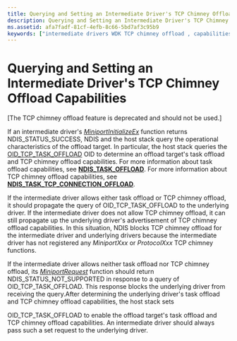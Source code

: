 ```yaml
---
title: Querying and Setting an Intermediate Driver's TCP Chimney Offload Capabilities
description: Querying and Setting an Intermediate Driver's TCP Chimney Offload Capabilities
ms.assetid: afa7fadf-81cf-4efb-8c66-5bd7af3c95b9
keywords: ["intermediate drivers WDK TCP chimney offload , capabilities", "capabilities WDK TCP chimney offload", "querying TCP chimney offload capabilities"]
---
```


# Querying and Setting an Intermediate Driver's TCP Chimney Offload Capabilities


\[The TCP chimney offload feature is deprecated and should not be used.\]

If an intermediate driver's [*MiniportInitializeEx*](https://msdn.microsoft.com/library/windows/hardware/ff559389) function returns NDIS\_STATUS\_SUCCESS, NDIS and the host stack query the operational characteristics of the offload target. In particular, the host stack queries the [OID\_TCP\_TASK\_OFFLOAD](https://msdn.microsoft.com/library/windows/hardware/ff569815) OID to determine an offload target's task offload and TCP chimney offload capabilities. For more information about task offload capabilities, see [**NDIS\_TASK\_OFFLOAD**](https://msdn.microsoft.com/library/windows/hardware/ff558995). For more information about TCP chimney offload capabilities, see [**NDIS\_TASK\_TCP\_CONNECTION\_OFFLOAD**](https://msdn.microsoft.com/library/windows/hardware/ff567873).

If the intermediate driver allows either task offload or TCP chimney offload, it should propagate the query of OID\_TCP\_TASK\_OFFLOAD to the underlying driver. If the intermediate driver does not allow TCP chimney offload, it can still propagate up the underlying driver's advertisement of TCP chimney offload capabilities. In this situation, NDIS blocks TCP chimney offload for the intermediate driver and underlying drivers because the intermediate driver has not registered any *MiniportXxx* or *ProtocolXxx* TCP chimney functions.

If the intermediate driver allows neither task offload nor TCP chimney offload, its [*MiniportRequest*](https://msdn.microsoft.com/library/windows/hardware/ff559416) function should return NDIS\_STATUS\_NOT\_SUPPORTED in response to a query of OID\_TCP\_TASK\_OFFLOAD. This response blocks the underlying driver from receiving the query.After determining the underlying driver's task offload and TCP chimney offload capabilities, the host stack sets

OID\_TCP\_TASK\_OFFLOAD to enable the offload target's task offload and TCP chimney offload capabilities. An intermediate driver should always pass such a set request to the underlying driver.

 

 





